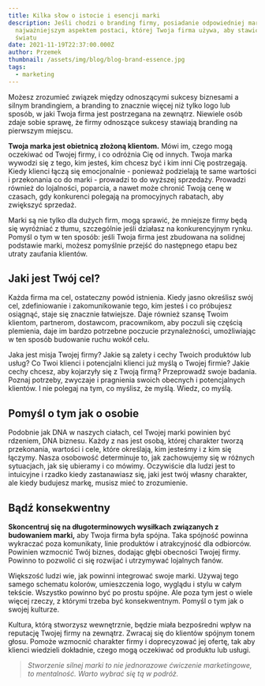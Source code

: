```yaml
---
title: Kilka słow o istocie i esencji marki
description: Jeśli chodzi o branding firmy, posiadanie odpowiedniej marki jest
  najważniejszym aspektem postaci, której Twoja firma używa, aby stawić czoła
  światu
date: 2021-11-19T22:37:00.000Z
author: Przemek
thumbnail: /assets/img/blog/blog-brand-essence.jpg
tags:
  - marketing
---
```


Możesz zrozumieć związek między odnoszącymi sukcesy biznesami a silnym brandingiem, a branding to znacznie więcej niż tylko logo lub sposób, w jaki Twoja firma jest postrzegana na zewnątrz. Niewiele osób zdaje sobie sprawę, że firmy odnoszące sukcesy stawiają branding na pierwszym miejscu.

**Twoja marka jest obietnicą złożoną klientom.** Mówi im, czego mogą oczekiwać od Twojej firmy, i co odróżnia Cię od innych. Twoja marka wywodzi się z tego, kim jesteś, kim chcesz być i kim inni Cię postrzegają. Kiedy klienci łączą się emocjonalnie - ponieważ podzielają te same wartości i przekonania co do marki - prowadzi to do wyższej sprzedaży. Prowadzi również do lojalności, poparcia, a nawet może chronić Twoją cenę w czasach, gdy konkurenci polegają na promocyjnych rabatach, aby zwiększyć sprzedaż.

Marki są nie tylko dla dużych firm, mogą sprawić, że mniejsze firmy będą się wyróżniać z tłumu, szczególnie jeśli działasz na konkurencyjnym rynku. Pomyśl o tym w ten sposób: jeśli Twoja firma jest zbudowana na solidnej podstawie marki, możesz pomyślnie przejść do następnego etapu bez utraty zaufania klientów.

## Jaki jest Twój cel?

Każda firma ma cel, ostateczny powód istnienia. Kiedy jasno określisz swój cel, zdefiniowanie i zakomunikowanie tego, kim jesteś i co próbujesz osiągnąć, staje się znacznie łatwiejsze. Daje również szansę Twoim klientom, partnerom, dostawcom, pracownikom, aby poczuli się częścią plemienia, daje im bardzo potrzebne poczucie przynależności, umożliwiając w ten sposób budowanie ruchu wokół celu.

Jaka jest misja Twojej firmy? Jakie są zalety i cechy Twoich produktów lub usług? Co Twoi klienci i potencjalni klienci już myślą o Twojej firmie? Jakie cechy chcesz, aby kojarzyły się z Twoją firmą? Przeprowadź swoje badania. Poznaj potrzeby, zwyczaje i pragnienia swoich obecnych i potencjalnych klientów. I nie polegaj na tym, co myślisz, że myślą. Wiedz, co myślą.

## Pomyśl o tym jak o osobie

Podobnie jak DNA w naszych ciałach, cel Twojej marki powinien być rdzeniem, DNA biznesu. Każdy z nas jest osobą, której charakter tworzą przekonania, wartości i cele, które określają, kim jesteśmy i z kim się łączymy. Nasza osobowość determinuje to, jak zachowujemy się w różnych sytuacjach, jak się ubieramy i co mówimy. Oczywiście dla ludzi jest to intuicyjne i rzadko kiedy zastanawiasz się, jaki jest twój własny charakter, ale kiedy budujesz markę, musisz mieć to zrozumienie.

## Bądź konsekwentny

**Skoncentruj się na długoterminowych wysiłkach związanych z budowaniem marki,** aby Twoja firma była spójna. Taka spójność powinna wykraczać poza komunikaty, linie produktów i atrakcyjność dla odbiorców. Powinien wzmocnić Twój biznes, dodając głębi obecności Twojej firmy. Powinno to pozwolić ci się rozwijać i utrzymywać lojalnych fanów.

Większość ludzi wie, jak powinni integrować swoje marki. Używaj tego samego schematu kolorów, umieszczenia logo, wyglądu i stylu w całym tekście. Wszystko powinno być po prostu spójne. Ale poza tym jest o wiele więcej rzeczy, z którymi trzeba być konsekwentnym. Pomyśl o tym jak o swojej kulturze. 

Kultura, którą stworzysz wewnętrznie, będzie miała bezpośredni wpływ na reputację Twojej firmy na zewnątrz. Zwracaj się do klientów spójnym tonem głosu. Pomoże wzmocnić charakter firmy i doprecyzować jej ofertę, tak aby klienci wiedzieli dokładnie, czego mogą oczekiwać od produktu lub usługi.

> *Stworzenie silnej marki to nie jednorazowe ćwiczenie marketingowe, to mentalność. Warto wybrać się tą w podróż.*
